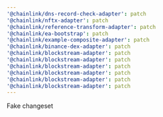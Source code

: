 ```yaml
---
'@chainlink/dns-record-check-adapter': patch
'@chainlink/nftx-adapter': patch
'@chainlink/reference-transform-adapter': patch
'@chainlink/ea-bootstrap': patch
'@chainlink/example-composite-adapter': patch
'@chainlink/binance-dex-adapter': patch
'@chainlink/blockstream-adapter': patch
'@chainlink/blockstream-adapter': patch
'@chainlink/blockstream-adapter': patch
'@chainlink/blockstream-adapter': patch
'@chainlink/blockstream-adapter': patch
'@chainlink/blockstream-adapter': patch
---
```


Fake changeset
